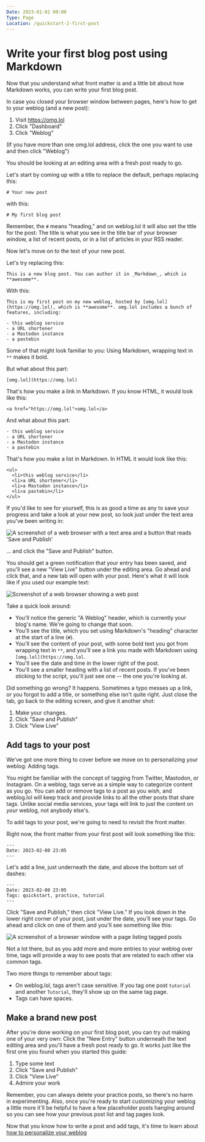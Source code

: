 ```yaml
---
Date: 2023-01-01 00:00
Type: Page
Location: /quickstart-2-first-post
---
```


# Write your first blog post using Markdown

Now that you understand what front matter is and a little bit about how Markdown works, you can write your first blog post. 

In case you closed your browser window between pages, here's how to get to your weblog (and a new post): 

1. Visit <https://omg.lol>
2. Click "Dashboard"
3. Click "Weblog"

(If you have more than one omg.lol address, click the one you want to use and then click "Weblog") 

You should be looking at an editing area with a fresh post ready to go. 

Let's start by coming up with a title to replace the default, perhaps replacing this: 

```
# Your new post
```

with this: 

```
# My first blog post
```

Remember, the `#` means "heading," and on weblog.lol it will also set the title for the post: The title is what you see in the title bar of your browser window, a list of recent posts, or in a list of articles in your RSS reader.  

Now let's move on to the text of your new post. 

Let's try replacing this: 

```
This is a new blog post. You can author it in _Markdown_, which is **awesome**.
```

With this: 

```
This is my first post on my new weblog, hosted by [omg.lol](https://omg.lol), which is **awesome**. omg.lol includes a bunch of features, including:

- this weblog service
- a URL shortener
- a Mastodon instance
- a pastebin
```

Some of that might look familiar to you: Using Markdown, wrapping text in `**` makes it bold. 

But what about this part: 

```
[omg.lol](https://omg.lol)
```

That's how you make a link in Markdown. If you know HTML, it would look like this:

```
<a href="https://omg.lol">omg.lol</a>
```

And what about this part: 

```
- this weblog service
- a URL shortener
- a Mastodon instance
- a pastebin
```

That's how you make a list in Markdown. In HTML it would look like this:

```
<ul>
  <li>this weblog service</li>
  <li>a URL shortener</li>
  <li>a Mastodon instance</li>
  <li>a pastebin</li>
</ul>
```

If you'd like to see for yourself, this is as good a time as any to save your progress and take a look at your new post, so look just under the text area you've been writing in:

![A screenshot of a web browser with a text area and a button that reads 'Save and Publish'](ss_weblog_save_publish.jpg)

... and click the "Save and Publish" button. 

You should get a green notification that your entry has been saved, and you'll see a new "View Live" button under the editing area. Go ahead and click that, and a new tab will open with your post. Here's what it will look like if you used our example text: 

![Screenshot of a web browser showing a web post](ss_weblog_first_post.jpg)

Take a quick look around: 

- You'll notice the generic "A Weblog" header, which is currently your blog's name. We're going to change that soon. 
- You'll see the title, which you set using Markdown's "heading" character at the start of a line (`#`).
- You'll see the content of your post, with some bold text you got from wrapping text in `**`, and you'll see a link you made with Markdown using `[omg.lol](https://omg.lol`. 
- You'll see the date and time in the lower right of the post. 
- You'll see a smaller heading with a list of recent posts. If you've been sticking to the script, you'll just see one -- the one you're looking at. 

Did something go wrong? It happens. Sometimes a typo messes up a link, or you forgot to add a title, or something else isn't quite right. Just close the tab, go back to the editing screen, and give it another shot: 

1. Make your changes. 
2. Click "Save and Publish"
3. Click "View Live"

## Add tags to your post

We've got one more thing to cover before we move on to personalizing your weblog: Adding tags. 

You might be familiar with the concept of tagging from Twitter, Mastodon, or Instagram. On a weblog, tags serve as a simple way to categorize content as you go. You can add or remove tags to a post as you wish, and weblog.lol will keep track and provide links to all the other posts that share tags. Unlike social media services, your tags will link to just the content on _your_ weblog, not anybody else's. 

To add tags to your post, we're going to need to revisit the front matter. 

Right now, the front matter from your first post will look something like this:

```
---
Date: 2023-02-08 23:05
---
```

Let's add a line, just underneath the date, and above the bottom set of dashes: 

```
---
Date: 2023-02-08 23:05
Tags: quickstart, practice, tutorial
---
```

Click "Save and Publish," then click "View Live." If you look down in the lower right corner of your post, just under the date, you'll see your tags. Go ahead and click on one of them and you'll see something like this:

![A screenshot of a browser window with a page listing tagged posts](ss_weblog_tagpage.jpg)

Not a lot there, but as you add more and more entries to your weblog over time, tags will provide a way to see posts that are related to each other via common tags. 

Two more things to remember about tags:

- On weblog.lol, tags aren't case sensitive. If you tag one post `tutorial` and another `Tutorial`, they'll show up on the same tag page.
- Tags can have spaces. 

## Make a brand new post

After you're done working on your first blog post, you can try out making one of your very own: Click the "New Entry" button underneath the text editing area and you'll have a fresh post ready to go. It works just like the first one you found when you started this guide: 

1. Type some text 
2. Click "Save and Publish"
3. Click "View Live"
4. Admire your work

Remember, you can always delete your practice posts, so there's no harm in experimenting. Also, once you're ready to start customizing your weblog a little more it'll be helpful to have a few placeholder posts hanging around so you can see how your previous post list and tag pages look. 

Now that you know how to write a post and add tags, it's time to learn about [how to personalize your weblog][qs3]


[qs1]: /quickstart-1-intro
[qs2]: /quickstart-2-first-post
[qs3]: /quickstart-3-personalize
[qs4]: /quickstart-4-pages
[qs5]: /quickstart-5-advanced-config
